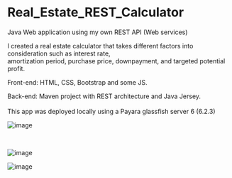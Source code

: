 # Real_Estate_REST_Calculator
Java Web application using my own REST API (Web services)

I created a real estate calculator that takes different factors into consideration such as interest rate, <br/>
amortization period, purchase price, downpayment, and targeted potential profit.<br/>

Front-end: HTML, CSS, Bootstrap and some JS.<br/>

Back-end: Maven project with REST architecture and Java Jersey.<br/>
<br/>
This app was deployed locally using a Payara glassfish server 6 (6.2.3)<br/>


![image](https://user-images.githubusercontent.com/35407350/195676684-5ac0e612-abde-4b8a-bedd-793d7d6fa26c.png)

<br/>

![image](https://user-images.githubusercontent.com/35407350/195676764-6bb7955f-c3fe-4f5c-9f6c-6ad2670e55b7.png)
<br/>

![image](https://user-images.githubusercontent.com/35407350/195676854-ba1f4936-25d7-4023-8139-f28d1dcefd05.png)

<br/>


